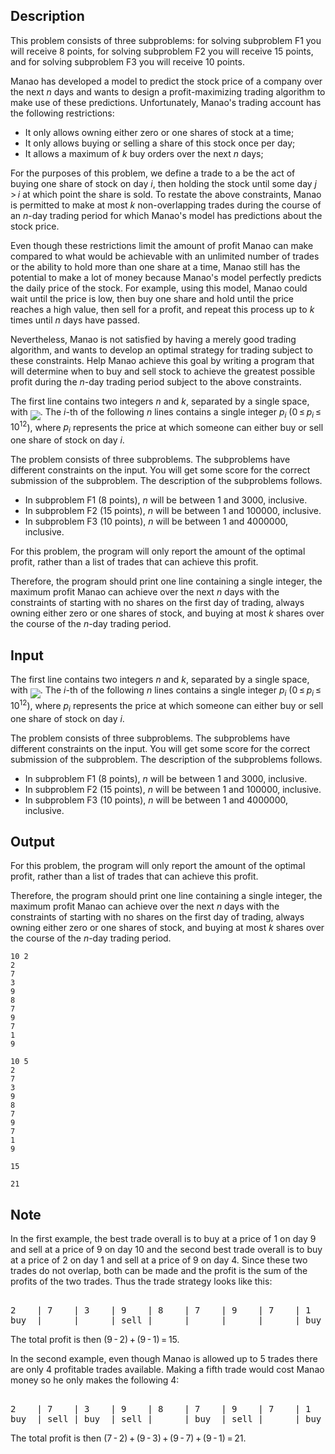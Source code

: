 ## Description

<div><p><span class="tex-font-style-it">This problem consists of three subproblems: for solving subproblem F1 you will receive 8 points, for solving subproblem F2 you will receive 15 points, and for solving subproblem F3 you will receive 10 points.</span></p><p>Manao has developed a model to predict the stock price of a company over the next <span class="tex-span"><i>n</i></span> days and wants to design a profit-maximizing trading algorithm to make use of these predictions. Unfortunately, Manao's trading account has the following restrictions: </p><ul> <li> It only allows owning either zero or one shares of stock at a time; </li><li> It only allows buying or selling a share of this stock once per day; </li><li> It allows a maximum of <span class="tex-span"><i>k</i></span> buy orders over the next <span class="tex-span"><i>n</i></span> days; </li></ul><p>For the purposes of this problem, we define a <span class="tex-font-style-underline">trade</span> to a be the act of buying one share of stock on day <span class="tex-span"><i>i</i></span>, then holding the stock until some day <span class="tex-span"><i>j</i> &gt; <i>i</i></span> at which point the share is sold. To restate the above constraints, Manao is permitted to make at most <span class="tex-span"><i>k</i></span> non-overlapping trades during the course of an <span class="tex-span"><i>n</i></span>-day trading period for which Manao's model has predictions about the stock price.</p><p>Even though these restrictions limit the amount of profit Manao can make compared to what would be achievable with an unlimited number of trades or the ability to hold more than one share at a time, Manao still has the potential to make a lot of money because Manao's model perfectly predicts the daily price of the stock. For example, using this model, Manao could wait until the price is low, then buy one share and hold until the price reaches a high value, then sell for a profit, and repeat this process up to <span class="tex-span"><i>k</i></span> times until <span class="tex-span"><i>n</i></span> days have passed.</p><p>Nevertheless, Manao is not satisfied by having a merely good trading algorithm, and wants to develop an optimal strategy for trading subject to these constraints. Help Manao achieve this goal by writing a program that will determine when to buy and sell stock to achieve the greatest possible profit during the <span class="tex-span"><i>n</i></span>-day trading period subject to the above constraints.</p></div><div class="input-specification"><p>The first line contains two integers <span class="tex-span"><i>n</i></span> and <span class="tex-span"><i>k</i></span>, separated by a single space, with <img align="middle" class="tex-formula" src="file://iDRyMmZZ.png" style="max-width: 100.0%;max-height: 100.0%;">. The <span class="tex-span"><i>i</i></span>-th of the following <span class="tex-span"><i>n</i></span> lines contains a single integer <span class="tex-span"><i>p</i><sub class="lower-index"><i>i</i></sub></span> (<span class="tex-span">0 ≤ <i>p</i><sub class="lower-index"><i>i</i></sub> ≤ 10<sup class="upper-index">12</sup></span>), where <span class="tex-span"><i>p</i><sub class="lower-index"><i>i</i></sub></span> represents the price at which someone can either buy or sell one share of stock on day <span class="tex-span"><i>i</i></span>.</p><p><span class="tex-font-style-it">The problem consists of three subproblems. The subproblems have different constraints on the input. You will get some score for the correct submission of the subproblem. The description of the subproblems follows.</span></p><ul> <li> In subproblem F1 (8 points), <span class="tex-span"><i>n</i></span> will be between <span class="tex-span">1</span> and <span class="tex-span">3000</span>, inclusive. </li><li> In subproblem F2 (15 points), <span class="tex-span"><i>n</i></span> will be between <span class="tex-span">1</span> and <span class="tex-span">100000</span>, inclusive. </li><li> In subproblem F3 (10 points), <span class="tex-span"><i>n</i></span> will be between <span class="tex-span">1</span> and <span class="tex-span">4000000</span>, inclusive. </li></ul></div><div class="output-specification"><p>For this problem, the program will only report the amount of the optimal profit, rather than a list of trades that can achieve this profit.</p><p>Therefore, the program should print one line containing a single integer, the maximum profit Manao can achieve over the next <span class="tex-span"><i>n</i></span> days with the constraints of starting with no shares on the first day of trading, always owning either zero or one shares of stock, and buying at most <span class="tex-span"><i>k</i></span> shares over the course of the <span class="tex-span"><i>n</i></span>-day trading period.</p></div>

## Input

<p>The first line contains two integers <span class="tex-span"><i>n</i></span> and <span class="tex-span"><i>k</i></span>, separated by a single space, with <img align="middle" class="tex-formula" src="file://iDRyMmZZ.png" style="max-width: 100.0%;max-height: 100.0%;">. The <span class="tex-span"><i>i</i></span>-th of the following <span class="tex-span"><i>n</i></span> lines contains a single integer <span class="tex-span"><i>p</i><sub class="lower-index"><i>i</i></sub></span> (<span class="tex-span">0 ≤ <i>p</i><sub class="lower-index"><i>i</i></sub> ≤ 10<sup class="upper-index">12</sup></span>), where <span class="tex-span"><i>p</i><sub class="lower-index"><i>i</i></sub></span> represents the price at which someone can either buy or sell one share of stock on day <span class="tex-span"><i>i</i></span>.</p><p><span class="tex-font-style-it">The problem consists of three subproblems. The subproblems have different constraints on the input. You will get some score for the correct submission of the subproblem. The description of the subproblems follows.</span></p><ul> <li> In subproblem F1 (8 points), <span class="tex-span"><i>n</i></span> will be between <span class="tex-span">1</span> and <span class="tex-span">3000</span>, inclusive. </li><li> In subproblem F2 (15 points), <span class="tex-span"><i>n</i></span> will be between <span class="tex-span">1</span> and <span class="tex-span">100000</span>, inclusive. </li><li> In subproblem F3 (10 points), <span class="tex-span"><i>n</i></span> will be between <span class="tex-span">1</span> and <span class="tex-span">4000000</span>, inclusive. </li></ul>

## Output

<p>For this problem, the program will only report the amount of the optimal profit, rather than a list of trades that can achieve this profit.</p><p>Therefore, the program should print one line containing a single integer, the maximum profit Manao can achieve over the next <span class="tex-span"><i>n</i></span> days with the constraints of starting with no shares on the first day of trading, always owning either zero or one shares of stock, and buying at most <span class="tex-span"><i>k</i></span> shares over the course of the <span class="tex-span"><i>n</i></span>-day trading period.</p>





```input1
10 2
2
7
3
9
8
7
9
7
1
9

```




```input2
10 5
2
7
3
9
8
7
9
7
1
9

```




```output1
15

```




```output2
21

```



## Note

<p>In the first example, the best trade overall is to buy at a price of <span class="tex-span">1</span> on day 9 and sell at a price of <span class="tex-span">9</span> on day 10 and the second best trade overall is to buy at a price of <span class="tex-span">2</span> on day 1 and sell at a price of <span class="tex-span">9</span> on day 4. Since these two trades do not overlap, both can be made and the profit is the sum of the profits of the two trades. Thus the trade strategy looks like this: </p><pre class="verbatim"><br>2    | 7    | 3    | 9    | 8    | 7    | 9    | 7    | 1    | 9<br>buy  |      |      | sell |      |      |      |      | buy  | sell<br></pre><p>The total profit is then <span class="tex-span">(9 - 2) + (9 - 1) = 15</span>.</p><p>In the second example, even though Manao is allowed up to 5 trades there are only 4 profitable trades available. Making a fifth trade would cost Manao money so he only makes the following 4: </p><pre class="verbatim"><br>2    | 7    | 3    | 9    | 8    | 7    | 9    | 7    | 1    | 9<br>buy  | sell | buy  | sell |      | buy  | sell |      | buy  | sell<br></pre><p>The total profit is then <span class="tex-span">(7 - 2) + (9 - 3) + (9 - 7) + (9 - 1) = 21</span>.</p>
